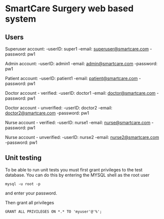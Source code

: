 # SmartCare Surgery web based system

## Users

Superuser account:
    -userID: super1
    -email: superuser@smartcare.com
    -password: pw1

Admin account:
    -userID: admin1
    -email: admin@smartcare.com
    -password: pw1

Patient account:
    -userID: patient1
    -email: patient@smartcare.com
    -password: pw1

Doctor account - verified:
    -userID: doctor1
    -email: doctor@smartcare.com
    -password: pw1

Doctor account - unverified:
    -userID: doctor2
    -email: doctor2@smartcare.com
    -password: pw1

Nurse account - verified:
    -userID: nurse1
    -email: nurse@smartcare.com
    -password: pw1

Nurse account - unverified:
    -userID: nurse2
    -email: nurse2@smartcare.com
    -password: pw1


## Unit testing

To be able to run unit tests you must first grant privileges to the test database.
You can do this by entering the MYSQL shell as the root user
```
mysql -u root -p
```
and enter your password.


Then grant all privileges
```
GRANT ALL PRIVILEGES ON *.* TO 'myuser'@'%';
```